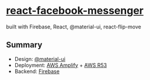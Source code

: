# [react-facebook-messenger](https://clone-fcd1f.web.app/)

built with Firebase, React, @material-ui, react-flip-move

## Summary

- Design: [@material-ui](https://material-ui.com/)
- Deployment: [AWS Amplify](https://aws.amazon.com/amplify/) + [AWS R53](https://aws.amazon.com/route53/)
- Backend: [Firebase](https://firebase.google.com/)

